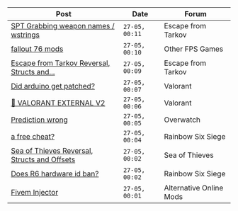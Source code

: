 |Post|Date|Forum|
|----|----|-----|
|[SPT Grabbing weapon names / wstrings](https://www.unknowncheats.me/forum/escape-from-tarkov/638609-spt-grabbing-weapon-names-wstrings.html)|`27-05, 00:11`|Escape from Tarkov|
|[fallout 76 mods](https://www.unknowncheats.me/forum/other-fps-games/637757-fallout-76-mods.html)|`27-05, 00:10`|Other FPS Games|
|[Escape from Tarkov Reversal, Structs and...](https://www.unknowncheats.me/forum/escape-from-tarkov/226519-escape-tarkov-reversal-structs-offsets.html)|`27-05, 00:09`|Escape from Tarkov|
|[Did arduino get patched?](https://www.unknowncheats.me/forum/valorant/638811-arduino-patched.html)|`27-05, 00:07`|Valorant|
|[💸 VALORANT EXTERNAL V2](https://www.unknowncheats.me/forum/valorant/638001-valorant-external-v2.html)|`27-05, 00:06`|Valorant|
|[Prediction wrong](https://www.unknowncheats.me/forum/overwatch/639146-prediction-wrong.html)|`27-05, 00:05`|Overwatch|
|[a free cheat?](https://www.unknowncheats.me/forum/rainbow-six-siege/638031-free-cheat.html)|`27-05, 00:04`|Rainbow Six Siege|
|[Sea of Thieves Reversal, Structs and Offsets](https://www.unknowncheats.me/forum/sea-of-thieves/278391-sea-thieves-reversal-structs-offsets.html)|`27-05, 00:02`|Sea of Thieves|
|[Does R6 hardware id ban?](https://www.unknowncheats.me/forum/rainbow-six-siege/639127-r6-hardware-id-ban.html)|`27-05, 00:02`|Rainbow Six Siege|
|[Fivem Injector](https://www.unknowncheats.me/forum/alternative-online-mods/639149-fivem-injector.html)|`27-05, 00:01`|Alternative Online Mods|
